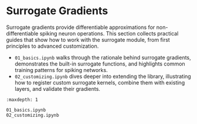 # Surrogate Gradients

Surrogate gradients provide differentiable approximations for non-differentiable spiking neuron operations. This section collects practical guides that show how to work with the surrogate module, from first principles to advanced customization.

- `01_basics.ipynb` walks through the rationale behind surrogate gradients, demonstrates the built-in surrogate functions, and highlights common training patterns for spiking networks.
- `02_customizing.ipynb` dives deeper into extending the library, illustrating how to register custom surrogate kernels, combine them with existing layers, and validate their gradients.

```{toctree}
:maxdepth: 1

01_basics.ipynb
02_customizing.ipynb
```

